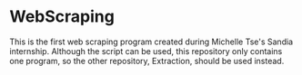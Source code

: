 # WebScraping
This is the first web scraping program created during Michelle Tse's Sandia internship. 
Although the script can be used, this repository only contains one program, so the other
repository, Extraction, should be used instead. 